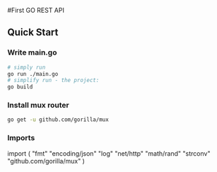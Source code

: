 #First GO REST API

## Quick Start

### Write main.go
``` bash
# simply run
go run ./main.go
# simplify run - the project: 
go build
```

### Install mux router
``` bash
go get -u github.com/gorilla/mux
```
### Imports
import (
	"fmt"
	"encoding/json"
	"log"
	"net/http"
	"math/rand"
	"strconv"
	"github.com/gorilla/mux"
)
